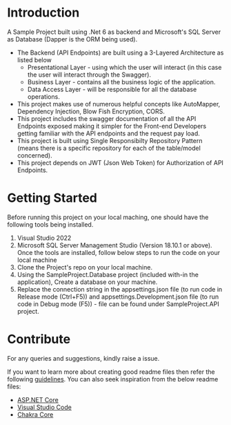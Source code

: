 # Introduction 
A Sample Project built using .Net 6 as backend and Microsoft's SQL Server as Database (Dapper is the ORM being used).
- The Backend (API Endpoints) are built using a 3-Layered Architecture as listed below
  - Presentational Layer - using which the user will interact (in this case the user will interact through the Swagger).
  - Business Layer - contains all the business logic of the application.
  - Data Access Layer - will be responsible for all the database operations.
- This project makes use of numerous helpful concepts like AutoMapper, Dependency Injection, Blow Fish Encryption, CORS.
- This project includes the swagger documentation of all the API Endpoints exposed making it simpler for the Front-end Developers getting familiar with the API endpoints and the request pay load.
- This project is built using Single Responsibilty Repository Pattern (means there is a specific repository for each of the table/model concerned).
- This project depends on JWT (Json Web Token) for Authorization of API Endpoints.

# Getting Started
Before running this project on your local maching, one should have the following tools being installed. 
1. Visual Studio 2022
2. Microsoft SQL Server Management Studio (Version 18.10.1 or above).
Once the tools are installed, follow below steps to run the code on your local machine
1. Clone the Project's repo on your local machine.
2. Using the SampleProject.Database project (included with-in the application), Create a database on your machine.
3. Replace the connection string in the appsettings.json file (to run code in Release mode (Ctrl+F5)) and appsettings.Development.json file (to run code in Debug mode (F5)) - file can be found under SampleProject.API project.

# Contribute
For any queries and suggestions, kindly raise a issue. 

If you want to learn more about creating good readme files then refer the following [guidelines](https://docs.microsoft.com/en-us/azure/devops/repos/git/create-a-readme?view=azure-devops). You can also seek inspiration from the below readme files:
- [ASP.NET Core](https://github.com/aspnet/Home)
- [Visual Studio Code](https://github.com/Microsoft/vscode)
- [Chakra Core](https://github.com/Microsoft/ChakraCore)
